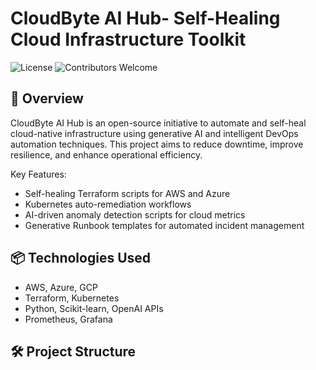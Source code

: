 # CloudByte AI Hub- Self-Healing Cloud Infrastructure Toolkit

![License](https://img.shields.io/badge/license-MIT-green)
![Contributors Welcome](https://img.shields.io/badge/contributions-welcome-brightgreen.svg)

## 🚀 Overview

CloudByte AI Hub is an open-source initiative to automate and self-heal cloud-native infrastructure using generative AI and intelligent DevOps automation techniques. This project aims to reduce downtime, improve resilience, and enhance operational efficiency.

Key Features:
- Self-healing Terraform scripts for AWS and Azure
- Kubernetes auto-remediation workflows
- AI-driven anomaly detection scripts for cloud metrics
- Generative Runbook templates for automated incident management

## 📦 Technologies Used
- AWS, Azure, GCP
- Terraform, Kubernetes
- Python, Scikit-learn, OpenAI APIs
- Prometheus, Grafana

## 🛠️ Project Structure
